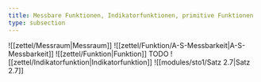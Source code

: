 ```yaml
---
title: Messbare Funktionen, Indikatorfunktionen, primitive Funktionen
type: subsection
---
```


![[zettel/Messraum|Messraum]]
![[zettel/Funktion/A-S-Messbarkeit|A-S-Messbarkeit]]
![[zettel/Funktion|Funktion]] TODO
![[zettel/Indikatorfunktion|Indikatorfunktion]]
![[modules/sto1/Satz 2.7|Satz 2.7]]